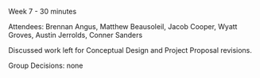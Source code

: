 Week 7 - 30 minutes

Attendees: Brennan Angus, Matthew Beausoleil, Jacob Cooper, Wyatt Groves, Austin Jerrolds, Conner Sanders

Discussed work left for Conceptual Design and Project Proposal revisions.

Group Decisions: none
